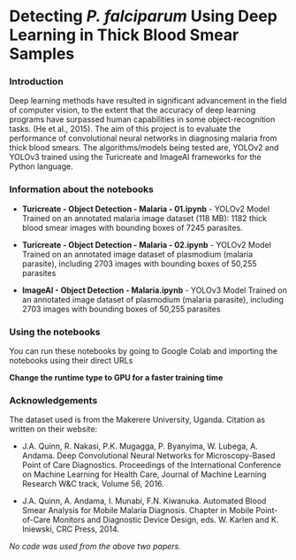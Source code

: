 # Detecting *P. falciparum* Using Deep Learning in Thick Blood Smear Samples

### Introduction

Deep learning methods have resulted in significant advancement in the field of computer vision, to the extent that the accuracy of deep learning programs have surpassed human capabilities in some object-recognition tasks. (He et al., 2015). The aim of this project is to evaluate the performance of convolutional neural networks in diagnosing malaria from thick blood smears. The algorithms/models being tested are, YOLOv2 and YOLOv3 trained using the Turicreate and ImageAI frameworks for the Python language.

### Information about the notebooks 

* **Turicreate - Object Detection - Malaria - 01.ipynb** - YOLOv2 Model Trained on an annotated malaria image dataset (118 MB): 1182 thick blood smear images with bounding boxes of 7245 parasites.

* **Turicreate - Object Detection - Malaria - 02.ipynb** - YOLOv2 Model Trained on an annotated image dataset of plasmodium (malaria parasite), including 2703 images with bounding boxes of 50,255 parasites

* **ImageAI - Object Detection - Malaria.ipynb** - YOLOv3 Model Trained on an annotated image dataset of plasmodium (malaria parasite), including 2703 images with bounding boxes of 50,255 parasites

### Using the notebooks 

You can run these notebooks by going to Google Colab and importing the notebooks using their direct URLs

**Change the runtime type to GPU for a faster training time**

### Acknowledgements

The dataset used is from the Makerere University, Uganda. Citation as written on their website:

* J.A. Quinn, R. Nakasi, P.K. Mugagga, P. Byanyima, W. Lubega, A. Andama. Deep Convolutional Neural Networks for Microscopy-Based Point of Care Diagnostics. Proceedings of the International Conference on Machine Learning for Health Care, Journal of Machine Learning Research W&C track, Volume 56, 2016.

* J.A. Quinn, A. Andama, I. Munabi, F.N. Kiwanuka. Automated Blood Smear Analysis for Mobile Malaria Diagnosis. Chapter in Mobile Point-of-Care Monitors and Diagnostic Device Design, eds. W. Karlen and K. Iniewski, CRC Press, 2014.

*No code was used from the above two papers.*


